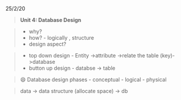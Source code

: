 25/2/20

>**Unit 4: Database Design**


> - why?
>- how?
    - logically , structure
>- design aspect?

> - top down design
    - Entity ->attribute ->relate the table (key)->database
> - button up design
    - databse -> table

> 😄 Database design phases
    - conceptual 
    - logical
    - physical

> data -> data structure (allocate space) -> db


